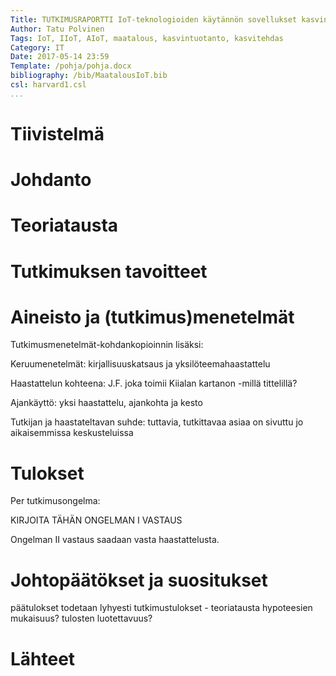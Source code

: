 ```yaml
---
Title: TUTKIMUSRAPORTTI IoT-teknologioiden käytännön sovellukset kasvintuotannossa
Author: Tatu Polvinen
Tags: IoT, IIoT, AIoT, maatalous, kasvintuotanto, kasvitehdas
Category: IT
Date: 2017-05-14 23:59
Template: /pohja/pohja.docx
bibliography: /bib/MaatalousIoT.bib
csl: harvard1.csl
...
```


# Tiivistelmä


# Johdanto


# Teoriatausta


# Tutkimuksen tavoitteet


# Aineisto ja (tutkimus)menetelmät

Tutkimusmenetelmät-kohdankopioinnin lisäksi:

Keruumenetelmät: kirjallisuuskatsaus ja yksilöteemahaastattelu

Haastattelun kohteena: J.F. joka toimii Kiialan kartanon -millä tittelillä?

Ajankäyttö: yksi haastattelu, ajankohta ja kesto

Tutkijan ja haastateltavan suhde: tuttavia, tutkittavaa asiaa on sivuttu jo aikaisemmissa keskusteluissa

# Tulokset

Per tutkimusongelma:

KIRJOITA TÄHÄN ONGELMAN I VASTAUS

Ongelman II vastaus saadaan vasta haastattelusta.

# Johtopäätökset ja suositukset

päätulokset todetaan lyhyesti
tutkimustulokset - teoriatausta
hypoteesien mukaisuus?
tulosten luotettavuus?

# Lähteet